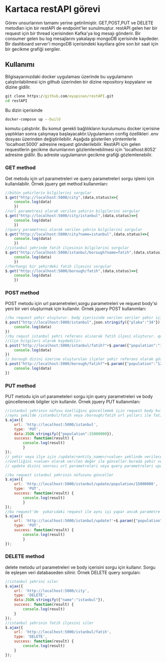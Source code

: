 # Kartaca restAPI görevi
Görev unsurlarının tamamı yerine getirilmiştir.
GET,POST,PUT ve DELETE metodları için bir restAPI de endpoint'ler sunulmuştur.
restAPI gelen her bir request için bir thread içerisinden Kafka'ya log mesajı gönderir.
Bir consumer gelen bu log mesajlarını yakalayıp mongoDB içerisinde kaydeder.
Bir dashboard server'i mongoDB içerisindeki kayıtlara göre son bir saat için bir gecikme grafiği sergiler.
## Kullanımı
Bilgisayarınızdaki docker uygulaması üzerinde bu uygulamanın çalıştırılabilmesi için github üzerinden bir
dizine repository kopyalanır ve dizine gidilir.
```bat
git clone https://github.com/eyupinan/restAPI.git
cd restAPI
```
Bu dizin içerisinde 
```bat
docker-compose up --build
```
komutu çalıştırılır. Bu komut gerekli bağlılıkların kurulumunu docker içerisine yaptıktan sonra çalışmaya 
başlayacaktır.Uygulamanın config özellikleri .env dosyası üzerinden değiştirilebilir.
Aşağıda gösterilen yöntemlerle 'localhost:5000' adresine request gönderilebilir.
RestAPI için gelen requestlerin gecikme durumlarının gözlemlenebilmesi için 
'localhost:8052' adresine gidilir. Bu adreste uygulamanın gecikme grafiği gözlemlenebilir.

### GET method

Get metodu için url parametreleri ve query parametreleri sorgu işlemi için kullanılabilir.
Örnek jquery get method kullanımları:
```javascript
//bütün şehirlerin bilgilerini sorgular
$.get("http://localhost:5000/city",(data,status)=>{
    console.log(data)
    })
//url parametresi olarak verilen şehirin bilgilerini sorgular
$.get("http://localhost:5000/city/istanbul",(data,status)=>{
    console.log(data)
    })
//query parametresi olarak verilen şehrin bilgilerini sorgular
$.get("http://localhost:5000/city?name=istanbul",(data,status)=>{
    console.log(data)
    })
//istanbul şehrinde fatih ilçesinin bilgilerini sorgular
$.get("http://localhost:5000/istanbul/borough?name=fatih",(data,status)=>{
    console.log(data)
    })
//herhangi bir şehirdeki fatih ilçesini sorgular
$.get("http://localhost:5000/borough/fatih",(data,status)=>{
    console.log(data)
    })
```
### POST method
 POST metodu için url parametreleri,sorgu parametreleri ve request body'si yeni bir veri oluşturmak için kullanılır.
Örnek jquery POST kullanımları:
``` javascript
//bu request şehir oluşturur. body içerisinde verilen veriler şehir için özellik olarak kaydedilir.
$.post("http://localhost:5000/istanbul",json.stringify({"plaka":"34"}),(data,status)=>{
    console.log(data)
})
//bu requst istanbul şehri referans alınarak fatih ilçesi oluşturur. query parametresi olarak verilen veriler
//ilçe bilgileri olarak kaydedilir.
$.post("http://localhost:5000/istanbul/fatih?"+$.param({"population":"1234"}),(data,status)=>{
    console.log(data)
})
// borough dizini üzerine oluşturulan ilçeler şehir referans olarak göstermeyebilir.
$.post("http://localhost:5000/borough/fatih?"+$.param({"population":"1234"}),(data,status)=>{
    console.log(data)
})
```

### PUT method
PUT metodu için url parameteleri sorgu için query parametreleri ve body güncellenecek bilgiler için kullanılır.
Örnek jquery PUT kullanımları:
``` javascript
//istanbul şehrinin nüfusu özelliğini güncellemek için request body kullanılabilir
//aynı şekilde /istanbul/fatih veya /borough/fatih url yolları ile fatih ilçesi bilgileri güncellenebilir.
$.ajax({
    url: 'http://localhost:5000/istanbul',
    type: 'PUT',
	data:JSON.stringify({"population":15000000}),
    success: function(result) {
        console.log(result)
        }
});
// şehir veya ilçe için /update/<entity_name>/<value> şeklinde verilecek parametreler şehir için <entity_name>
//özelliğini <value> olarak verilen değer ile günceller.burada şehir veya ilçe ismi sorgu için 
// update dizini sonrası url parametreleri veya query parametreleri update datası olarak kullanılır

//bu request istanbul şehrinin nüfusunu günceller
$.ajax({
    url: 'http://localhost:5000/istanbul/update/population/15000000',
    type: 'PUT',
    success: function(result) {
        console.log(result)
        }
});
//bu request'de  yukarıdaki request ile aynı işi yapar ancak parametre olarak query parametreleri kullanılır
$.ajax({
    url: 'http://localhost:5000/istanbul/update?'+$.param({"population":15000000}),
    type: 'PUT',
    success: function(result) {
        console.log(result)
        }
});
``` 

### DELETE method

delete metodu url parametreleri ve body içerisini sorgu için kullanır. Sorgu ile eşleşen veri databaseden silinir.
Örnek DELETE query sorguları:
``` javascript
//istanbul şehrini siler
$.ajax({
    url: 'http://localhost:5000/city',
    type: 'DELETE',
	data:JSON.stringify({"name":"istanbul"}),
    success: function(result) {
        console.log(result)
    }
});
//istanbul şehrinin fatih ilçesini siler
$.ajax({
    url: 'http://localhost:5000/istanbul/fatih',
    type: 'DELETE',
    success: function(result) {
        console.log(result)
    }
});
```
